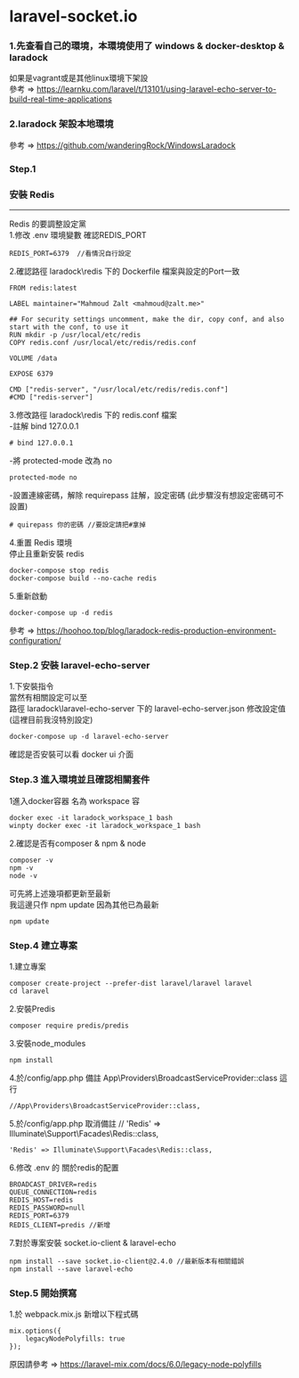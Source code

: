 # laravel-socket.io

### 1.先查看自己的環境，本環境使用了 windows & docker-desktop & laradock    
如果是vagrant或是其他linux環境下架設    
參考 => https://learnku.com/laravel/t/13101/using-laravel-echo-server-to-build-real-time-applications  

### 2.laradock 架設本地環境   
參考 => https://github.com/wanderingRock/WindowsLaradock

### Step.1 
### 安裝 Redis
--- 
Redis 的要調整設定黨   
1.修改 .env 環境變數 
確認REDIS_PORT 
```
REDIS_PORT=6379  //看情況自行設定
```

2.確認路徑 laradock\redis 下的 Dockerfile 檔案與設定的Port一致
```
FROM redis:latest

LABEL maintainer="Mahmoud Zalt <mahmoud@zalt.me>"

## For security settings uncomment, make the dir, copy conf, and also start with the conf, to use it
RUN mkdir -p /usr/local/etc/redis
COPY redis.conf /usr/local/etc/redis/redis.conf

VOLUME /data

EXPOSE 6379

CMD ["redis-server", "/usr/local/etc/redis/redis.conf"]
#CMD ["redis-server"]
```

3.修改路徑 laradock\redis 下的 redis.conf 檔案   
-註解 bind 127.0.0.1
```
# bind 127.0.0.1
```
-將 protected-mode 改為 no
```
protected-mode no
```
-設置連線密碼，解除 requirepass 註解，設定密碼 (此步驟沒有想設定密碼可不設置)
```
# quirepass 你的密碼 //要設定請把#拿掉
```
4.重置 Redis 環境    
停止且重新安裝 redis   
```
docker-compose stop redis
docker-compose build --no-cache redis
```
5.重新啟動
```
docker-compose up -d redis
```

參考 => https://hoohoo.top/blog/laradock-redis-production-environment-configuration/

### Step.2  安裝 laravel-echo-server
1.下安裝指令      
當然有相關設定可以至   
路徑 laradock\laravel-echo-server 下的 laravel-echo-server.json 修改設定值 (這裡目前我沒特別設定)
```
docker-compose up -d laravel-echo-server
```
確認是否安裝可以看 docker ui 介面

### Step.3  進入環境並且確認相關套件

1進入docker容器 名為 workspace 容
```
docker exec -it laradock_workspace_1 bash  
winpty docker exec -it laradock_workspace_1 bash
```

2.確認是否有composer & npm & node
```
composer -v
npm -v
node -v
```
可先將上述幾項都更新至最新    
我這邊只作 npm update 因為其他已為最新   
```
npm update
```
### Step.4  建立專案
1.建立專案 
```
composer create-project --prefer-dist laravel/laravel laravel
cd laravel
```

2.安裝Predis
```
composer require predis/predis
```

3.安裝node_modules
```
npm install
```

4.於/config/app.php 備註 App\Providers\BroadcastServiceProvider::class 這行
```
//App\Providers\BroadcastServiceProvider::class,
```

5.於/config/app.php 取消備註 // 'Redis' => Illuminate\Support\Facades\Redis::class,
```
'Redis' => Illuminate\Support\Facades\Redis::class,
```

6.修改 .env 的 關於redis的配置
```
BROADCAST_DRIVER=redis
QUEUE_CONNECTION=redis
REDIS_HOST=redis
REDIS_PASSWORD=null
REDIS_PORT=6379
REDIS_CLIENT=predis //新增
```
7.對於專案安裝 socket.io-client & laravel-echo
```
npm install --save socket.io-client@2.4.0 //最新版本有相關錯誤
npm install --save laravel-echo
```
### Step.5  開始撰寫

1.於 webpack.mix.js 新增以下程式碼
```
mix.options({
    legacyNodePolyfills: true
});
```
原因請參考 => https://laravel-mix.com/docs/6.0/legacy-node-polyfills
